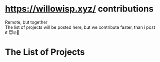 # https://willowisp.xyz/ contributions

Remote, but together\
The list of projects will be posted here, but we contribute faster, than i post it 😇🤓🤗

# The List of Projects
